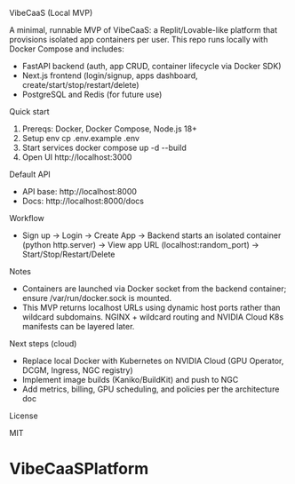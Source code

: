 VibeCaaS (Local MVP)

A minimal, runnable MVP of VibeCaaS: a Replit/Lovable-like platform that provisions isolated app containers per user. This repo runs locally with Docker Compose and includes:

- FastAPI backend (auth, app CRUD, container lifecycle via Docker SDK)
- Next.js frontend (login/signup, apps dashboard, create/start/stop/restart/delete)
- PostgreSQL and Redis (for future use)

Quick start

1) Prereqs: Docker, Docker Compose, Node.js 18+
2) Setup env
   cp .env.example .env
3) Start services
   docker compose up -d --build
4) Open UI
   http://localhost:3000

Default API

- API base: http://localhost:8000
- Docs: http://localhost:8000/docs

Workflow

- Sign up → Login → Create App → Backend starts an isolated container (python http.server) → View app URL (localhost:random_port) → Start/Stop/Restart/Delete

Notes

- Containers are launched via Docker socket from the backend container; ensure /var/run/docker.sock is mounted.
- This MVP returns localhost URLs using dynamic host ports rather than wildcard subdomains. NGINX + wildcard routing and NVIDIA Cloud K8s manifests can be layered later.

Next steps (cloud)

- Replace local Docker with Kubernetes on NVIDIA Cloud (GPU Operator, DCGM, Ingress, NGC registry)
- Implement image builds (Kaniko/BuildKit) and push to NGC
- Add metrics, billing, GPU scheduling, and policies per the architecture doc

License

MIT

# VibeCaaSPlatform
